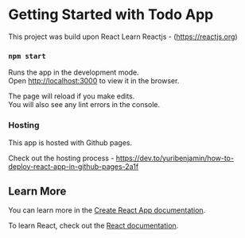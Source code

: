 # Getting Started with Todo App

This project was build upon React 
Learn Reactjs - (https://reactjs.org)

### `npm start`

Runs the app in the development mode.\
Open [http://localhost:3000](http://localhost:3000) to view it in the browser.

The page will reload if you make edits.\
You will also see any lint errors in the console.

### Hosting

This app is hosted with Github pages.

Check out the hosting process - https://dev.to/yuribenjamin/how-to-deploy-react-app-in-github-pages-2a1f

## Learn More

You can learn more in the [Create React App documentation](https://facebook.github.io/create-react-app/docs/getting-started).

To learn React, check out the [React documentation](https://reactjs.org/).
